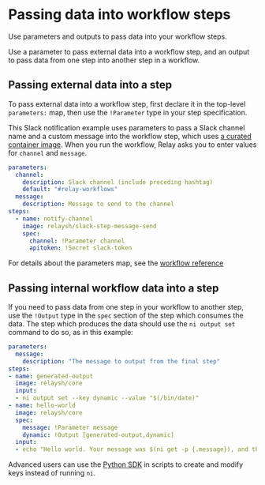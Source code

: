 # Passing data into workflow steps

Use parameters and outputs to pass data into your workflow steps.

Use a parameter to pass external data into a workflow step, and an output to pass data from one step into another step in a workflow.

## Passing external data into a step

To pass external data into a workflow step, first declare it in the top-level `parameters:` map, then use the `!Parameter` type in your step specification.

This Slack notification example uses parameters to pass a Slack channel name and a custom message into the workflow step, which uses [a curated container image](https://hub.docker.com/r/relaysh/slack-step-message-send). When you run the workflow, Relay asks you to enter values for `channel` and `message`.

```yaml
parameters:
  channel:
    description: Slack channel (include preceding hashtag)
    default: "#relay-workflows"
  message:
    description: Message to send to the channel
steps:
  - name: notify-channel
    image: relaysh/slack-step-message-send
    spec:
      channel: !Parameter channel
      apitoken: !Secret slack-token
```

For details about the parameters map, see the [workflow reference](../reference/relay-workflows.md)

## Passing internal workflow data into a step

If you need to pass data from one step in your workflow to another step, use the `!Output` type in the `spec` section of the step which consumes the data. The step which produces the data should use the `ni output set` command to do so, as in this example:

```yaml
parameters:
  message:
    description: "The message to output from the final step"
steps:
- name: generated-output
  image: relaysh/core
  input:
  - ni output set --key dynamic --value "$(/bin/date)"
- name: hello-world
  image: relaysh/core
  spec:
    message: !Parameter message
    dynamic: !Output [generated-output,dynamic]
  input:
  - echo "Hello world. Your message was $(ni get -p {.message}), and the generated output was $(ni get -p {.dynamic})"
```

Advanced users can use the [Python SDK](https://relay-sdk-python.readthedocs.io/en/latest/) in scripts to create and modify keys instead of running `ni`.
